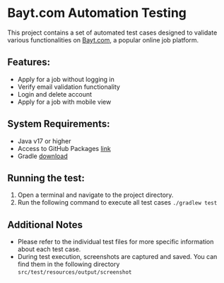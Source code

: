 # Bayt.com Automation Testing
This project contains a set of automated test cases designed to validate various functionalities on [Bayt.com](https://www.bayt.com/en/egypt/),
a popular online job platform.

## Features:
- Apply for a job without logging in
- Verify email validation functionality
- Login and delete account
- Apply for a job with mobile view

## System Requirements:
- Java v17 or higher
- Access to GitHub Packages [link]( https://docs.github.com/en/packages/working-with-a-github-packages-registry/working-with-the-apache-maven-registry)
- Gradle [download](https://gradle.org/install/)

## Running the test:
1. Open a terminal and navigate to the project directory.
2. Run the following command to execute all test cases `./gradlew test`

## Additional Notes
- Please refer to the individual test files for more specific information about each test case.
- During test execution, screenshots are captured and saved. You can find them in the following directory `src/test/resources/output/screenshot`

